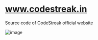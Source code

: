 # www.codestreak.in
Source code of CodeStreak official website 

![image](https://user-images.githubusercontent.com/56159302/190845069-8df4a1e3-dfd5-451d-b022-2b8e5e04a1c9.png)





